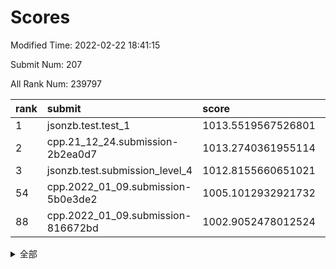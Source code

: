 # Scores

Modified Time: 2022-02-22 18:41:15

Submit Num: 207

All Rank Num: 239797

| rank |               submit               |       score        |       sigma        | pk_num |
| :--- | :--------------------------------- | :----------------- | :----------------- | :----- |
| 1    | jsonzb.test.test_1                 | 1013.5519567526801 | 0.8316811564331876 | 4633   |
| 2    | cpp.21_12_24.submission-2b2ea0d7   | 1013.2740361955114 | 0.8010117845773961 | 4628   |
| 3    | jsonzb.test.submission_level_4     | 1012.8155660651021 | 0.8138428174060978 | 4634   |
| 54   | cpp.2022_01_09.submission-5b0e3de2 | 1005.1012932921732 | 0.7241227370528387 | 4634   |
| 88   | cpp.2022_01_09.submission-816672bd | 1002.9052478012524 | 0.7125129658653147 | 4635   |


<details>
<summary>全部</summary>

| rank |                 submit                 |       score        |       sigma        | pk_num |
| :--- | :------------------------------------- | :----------------- | :----------------- | :----- |
| 1    | jsonzb.test.test_1                     | 1013.5519567526801 | 0.8316811564331876 | 4633   |
| 2    | cpp.21_12_24.submission-2b2ea0d7       | 1013.2740361955114 | 0.8010117845773961 | 4628   |
| 3    | jsonzb.test.submission_level_4         | 1012.8155660651021 | 0.8138428174060978 | 4634   |
| 4    | gobigger.level_3.submission_level_3_20 | 1011.8988515926139 | 0.7658072619924051 | 4638   |
| 5    | gobigger.level_3.submission_level_3_34 | 1011.4293737488098 | 0.782409487360986  | 4635   |
| 6    | gobigger.level_3.submission_level_3_48 | 1011.1485705602825 | 0.7725087972520864 | 4631   |
| 7    | gobigger.level_3.submission_level_3_32 | 1011.0087642899132 | 0.7868703267545949 | 4630   |
| 8    | gobigger.level_3.submission_level_3_11 | 1010.9904407968893 | 0.7600561455695959 | 4634   |
| 9    | gobigger.level_3.submission_level_3_24 | 1010.8411091064636 | 0.7756948157722356 | 4635   |
| 10   | gobigger.level_3.submission_level_3_30 | 1010.74674972947   | 0.7794297204236297 | 4630   |
| 11   | gobigger.level_3.submission_level_3_8  | 1010.6838442216487 | 0.8081503763690292 | 4635   |
| 12   | gobigger.level_3.submission_level_3_9  | 1010.6643520173857 | 0.7870261198615685 | 4632   |
| 13   | gobigger.level_3.submission_level_3_7  | 1010.5209927093745 | 0.7617045508467386 | 4635   |
| 14   | gobigger.level_3.submission_level_3_37 | 1010.3440437128872 | 0.7455974513801766 | 4630   |
| 15   | gobigger.level_3.submission_level_3_6  | 1010.2668873066995 | 0.7730618635311073 | 4631   |
| 16   | gobigger.level_3.submission_level_3_16 | 1010.2019605197179 | 0.759713466790515  | 4638   |
| 17   | gobigger.level_3.submission_level_3_17 | 1010.1793804986893 | 0.8086606510159932 | 4637   |
| 18   | gobigger.level_3.submission_level_3_18 | 1010.1737389710124 | 0.7522964589221136 | 4632   |
| 19   | gobigger.level_3.submission_level_3_2  | 1010.1392606944949 | 0.7614459927263653 | 4635   |
| 20   | gobigger.level_3.submission_level_3_35 | 1010.1307716011005 | 0.7724984266545085 | 4634   |
| 21   | gobigger.level_3.submission_level_3_4  | 1009.9759238471526 | 0.7634354073941626 | 4634   |
| 22   | gobigger.level_3.submission_level_3_49 | 1009.9621116068205 | 0.7586237796529727 | 4633   |
| 23   | gobigger.level_3.submission_level_3_5  | 1009.9244528126011 | 0.739716608110931  | 4629   |
| 24   | gobigger.level_3.submission_level_3_21 | 1009.8737935942285 | 0.7457189647565378 | 4633   |
| 25   | gobigger.level_3.submission_level_3_42 | 1009.8618437085127 | 0.7636855654743422 | 4630   |
| 26   | gobigger.level_3.submission_level_3_26 | 1009.8361318535682 | 0.7609215241939634 | 4637   |
| 27   | gobigger.level_3.submission_level_3_31 | 1009.7995948546081 | 0.7514257866477628 | 4639   |
| 28   | gobigger.level_3.submission_level_3_3  | 1009.7914282741235 | 0.769374431732759  | 4632   |
| 29   | gobigger.level_3.submission_level_3_14 | 1009.7722426280062 | 0.7395061909199562 | 4630   |
| 30   | gobigger.level_3.submission_level_3_41 | 1009.7699007748076 | 0.7307860223150708 | 4631   |
| 31   | gobigger.level_3.submission_level_3_33 | 1009.7287574018175 | 0.7620656757321211 | 4639   |
| 32   | gobigger.level_3.submission_level_3_28 | 1009.7258424043441 | 0.7694741752966423 | 4639   |
| 33   | gobigger.level_3.submission_level_3_10 | 1009.722267797577  | 0.7380396077626455 | 4631   |
| 34   | gobigger.level_3.submission_level_3_44 | 1009.6642142517387 | 0.7339351103715674 | 4632   |
| 35   | gobigger.level_3.submission_level_3_43 | 1009.6171566576515 | 0.7651556216619674 | 4635   |
| 36   | gobigger.level_3.submission_level_3_23 | 1009.5727575676169 | 0.7668601991737805 | 4632   |
| 37   | gobigger.level_3.submission_level_3_15 | 1009.5588410854108 | 0.7466244167924966 | 4634   |
| 38   | gobigger.level_3.submission_level_3_27 | 1009.4956901143214 | 0.733531722868433  | 4635   |
| 39   | gobigger.level_3.submission_level_3_47 | 1009.4786394648166 | 0.7843997670130862 | 4641   |
| 40   | gobigger.level_3.submission_level_3_46 | 1009.4713020073223 | 0.7375342599239915 | 4639   |
| 41   | gobigger.level_3.submission_level_3_38 | 1009.4712883286574 | 0.7501612080065049 | 4631   |
| 42   | gobigger.level_3.submission_level_3_19 | 1009.3862944990215 | 0.7564182443982864 | 4635   |
| 43   | gobigger.level_3.submission_level_3_25 | 1009.3854663182274 | 0.732140308221179  | 4632   |
| 44   | gobigger.level_3.submission_level_3_1  | 1009.3619733032358 | 0.7713496261580562 | 4628   |
| 45   | gobigger.level_3.submission_level_3_36 | 1009.2737797669198 | 0.7664032075825143 | 4633   |
| 46   | gobigger.level_3.submission_level_3_45 | 1009.2540482120261 | 0.7564518253460116 | 4630   |
| 47   | gobigger.level_3.submission_level_3_29 | 1009.2208155126372 | 0.767954920283114  | 4636   |
| 48   | gobigger.level_3.submission_level_3_13 | 1009.188128596925  | 0.7506872119176338 | 4633   |
| 49   | gobigger.level_3.submission_level_3_22 | 1008.9113048349569 | 0.7486980765602396 | 4637   |
| 50   | gobigger.level_3.submission_level_3_40 | 1008.7929530724281 | 0.7396285153768712 | 4637   |
| 51   | gobigger.level_3.submission_level_3_12 | 1008.7272812430137 | 0.7614123475613964 | 4637   |
| 52   | gobigger.level_3.submission_level_3_39 | 1008.689855194203  | 0.7463345506797123 | 4634   |
| 53   | gobigger.level_3.submission_level_3_0  | 1008.1964076457084 | 0.745646639062488  | 4638   |
| 54   | cpp.2022_01_09.submission-5b0e3de2     | 1005.1012932921732 | 0.7241227370528387 | 4634   |
| 55   | gobigger.level_1.submission_level_1_48 | 1004.9984180487107 | 0.7095245146219155 | 4640   |
| 56   | gobigger.level_1.submission_level_1_27 | 1004.8521604271898 | 0.7143789201903585 | 4633   |
| 57   | gobigger.level_1.submission_level_1_17 | 1004.5176256143857 | 0.7206445778441795 | 4629   |
| 58   | gobigger.level_1.submission_level_1_31 | 1004.4770757804282 | 0.7250270117157289 | 4632   |
| 59   | gobigger.level_1.submission_level_1_2  | 1004.1330977652672 | 0.706491371266494  | 4634   |
| 60   | gobigger.level_1.submission_level_1_28 | 1004.1087000040982 | 0.7060492142996179 | 4639   |
| 61   | gobigger.level_1.submission_level_1_44 | 1004.0926939059394 | 0.7195389075483186 | 4633   |
| 62   | gobigger.level_1.submission_level_1_14 | 1004.0841859586687 | 0.7257470789056758 | 4635   |
| 63   | gobigger.level_1.submission_level_1_15 | 1004.0543581704912 | 0.6979770956113246 | 4634   |
| 64   | gobigger.level_1.submission_level_1_13 | 1003.9186546509245 | 0.7114167386357698 | 4633   |
| 65   | gobigger.level_1.submission_level_1_0  | 1003.8986510603941 | 0.7040337321148071 | 4638   |
| 66   | gobigger.level_1.submission_level_1_16 | 1003.8763335159554 | 0.7257329573061387 | 4634   |
| 67   | gobigger.level_1.submission_level_1_38 | 1003.8054352032071 | 0.717036234981065  | 4636   |
| 68   | gobigger.level_1.submission_level_1_49 | 1003.7307374287818 | 0.7147034235986878 | 4636   |
| 69   | gobigger.level_1.submission_level_1_1  | 1003.7155792537446 | 0.7309592213734056 | 4637   |
| 70   | gobigger.level_1.submission_level_1_12 | 1003.6701645426141 | 0.7044833676573711 | 4641   |
| 71   | gobigger.level_1.submission_level_1_24 | 1003.622591585594  | 0.7270720705798328 | 4635   |
| 72   | gobigger.level_1.submission_level_1_34 | 1003.4793875987853 | 0.7137343703695377 | 4632   |
| 73   | gobigger.level_1.submission_level_1_25 | 1003.4461670016188 | 0.7069330109157304 | 4631   |
| 74   | gobigger.level_1.submission_level_1_30 | 1003.4355663940247 | 0.7210514339717587 | 4630   |
| 75   | gobigger.level_1.submission_level_1_8  | 1003.4050919143227 | 0.7151868590201355 | 4633   |
| 76   | gobigger.level_1.submission_level_1_41 | 1003.3082894682699 | 0.7036627275111453 | 4635   |
| 77   | gobigger.level_1.submission_level_1_21 | 1003.278708515549  | 0.7130193805898328 | 4632   |
| 78   | gobigger.level_1.submission_level_1_3  | 1003.2647700901953 | 0.7197172089560563 | 4637   |
| 79   | gobigger.level_1.submission_level_1_33 | 1003.2276739065018 | 0.7095009365429158 | 4633   |
| 80   | gobigger.level_1.submission_level_1_7  | 1003.2009807083512 | 0.7112926213960848 | 4633   |
| 81   | gobigger.level_1.submission_level_1_19 | 1003.1512373861152 | 0.7128453686293336 | 4628   |
| 82   | gobigger.level_1.submission_level_1_36 | 1003.1499078218803 | 0.7292140896194786 | 4633   |
| 83   | gobigger.level_1.submission_level_1_43 | 1003.1357958427284 | 0.7228726410339693 | 4635   |
| 84   | gobigger.level_1.submission_level_1_46 | 1003.0490903314331 | 0.7181433368248323 | 4635   |
| 85   | gobigger.level_1.submission_level_1_9  | 1003.0441230903057 | 0.7253473838767517 | 4630   |
| 86   | gobigger.level_1.submission_level_1_11 | 1003.0117969464211 | 0.7245559324859099 | 4633   |
| 87   | gobigger.level_1.submission_level_1_40 | 1002.9443871383021 | 0.7107317751561467 | 4633   |
| 88   | cpp.2022_01_09.submission-816672bd     | 1002.9052478012524 | 0.7125129658653147 | 4635   |
| 89   | gobigger.level_1.submission_level_1_32 | 1002.8571107840424 | 0.7091517801655177 | 4631   |
| 90   | gobigger.level_1.submission_level_1_37 | 1002.8486319832458 | 0.7107594158577163 | 4631   |
| 91   | gobigger.level_1.submission_level_1_5  | 1002.818901375358  | 0.7141514517089205 | 4638   |
| 92   | gobigger.level_1.submission_level_1_26 | 1002.7810855983257 | 0.7061007676917815 | 4634   |
| 93   | gobigger.level_1.submission_level_1_23 | 1002.7493944441215 | 0.7096987401090934 | 4629   |
| 94   | gobigger.level_1.submission_level_1_47 | 1002.7303553253693 | 0.7123574443551611 | 4635   |
| 95   | gobigger.level_1.submission_level_1_29 | 1002.671945341494  | 0.7011103727556189 | 4633   |
| 96   | gobigger.level_1.submission_level_1_35 | 1002.5602587083771 | 0.7120576495946843 | 4633   |
| 97   | gobigger.level_1.submission_level_1_4  | 1002.4796183475266 | 0.7160284639790027 | 4632   |
| 98   | gobigger.level_1.submission_level_1_42 | 1002.4046007301397 | 0.7189117401079018 | 4636   |
| 99   | gobigger.level_1.submission_level_1_39 | 1002.3910659653026 | 0.7111684705434577 | 4634   |
| 100  | gobigger.level_1.submission_level_1_18 | 1002.3708988919603 | 0.7103110074210628 | 4634   |
| 101  | gobigger.level_1.submission_level_1_22 | 1002.3158806093817 | 0.7077945905682057 | 4633   |
| 102  | gobigger.level_1.submission_level_1_10 | 1002.272078828565  | 0.7175594417549509 | 4633   |
| 103  | gobigger.level_1.submission_level_1_20 | 1002.2661015522091 | 0.7143246553239513 | 4639   |
| 104  | gobigger.level_1.submission_level_1_6  | 1002.1768160943462 | 0.7093736373518545 | 4639   |
| 105  | gobigger.level_1.submission_level_1_45 | 1001.6167733285639 | 0.7050804308134677 | 4633   |
| 106  | gobigger.random.submission_random_9    | 997.8605882756282  | 0.698597932247922  | 4635   |
| 107  | gobigger.random.submission_random_3    | 997.8603277850324  | 0.7076984609294715 | 4635   |
| 108  | gobigger.random.submission_random_27   | 997.4928529627537  | 0.7170697807771066 | 4636   |
| 109  | gobigger.random.submission_random_14   | 996.913937594597   | 0.6992708847893789 | 4635   |
| 110  | gobigger.random.submission_random_22   | 996.8727883941194  | 0.7074754430272147 | 4634   |
| 111  | gobigger.random.submission_random_47   | 996.7759846471841  | 0.7060130844100296 | 4632   |
| 112  | gobigger.random.submission_random_41   | 996.6593626501483  | 0.7064599207057535 | 4633   |
| 113  | gobigger.random.submission_random_2    | 996.654153003067   | 0.7156725146199162 | 4634   |
| 114  | gobigger.random.submission_random_5    | 996.6134121195622  | 0.6984128568246185 | 4634   |
| 115  | gobigger.random.submission_random_18   | 996.6042201687861  | 0.6991598800702066 | 4634   |
| 116  | gobigger.random.submission_random_17   | 996.5187274978316  | 0.709143955626418  | 4634   |
| 117  | gobigger.random.submission_random_42   | 996.4778553230916  | 0.719832832501898  | 4627   |
| 118  | gobigger.random.submission_random_7    | 996.4272499718488  | 0.7139710300159857 | 4629   |
| 119  | gobigger.random.submission_random_1    | 996.4064019393863  | 0.7095189086701622 | 4634   |
| 120  | gobigger.random.submission_random_11   | 996.3958875112858  | 0.7248021063402084 | 4628   |
| 121  | gobigger.random.submission_random_6    | 996.2646415729939  | 0.7189403553216712 | 4632   |
| 122  | gobigger.random.submission_random_40   | 996.2220469731941  | 0.713287659145011  | 4634   |
| 123  | gobigger.random.submission_random_12   | 996.2186859350517  | 0.7183010448270273 | 4640   |
| 124  | gobigger.random.submission_random_39   | 996.2103995414691  | 0.7184584572732609 | 4632   |
| 125  | gobigger.random.submission_random_24   | 996.2033407675134  | 0.7120036229109058 | 4637   |
| 126  | gobigger.random.submission_random_33   | 996.1859495295126  | 0.7066734916594349 | 4633   |
| 127  | gobigger.random.submission_random_44   | 996.1358760337018  | 0.7248729429314718 | 4629   |
| 128  | gobigger.random.submission_random_8    | 996.0864682269349  | 0.714379743350599  | 4635   |
| 129  | gobigger.random.submission_random_30   | 996.0690552869602  | 0.7186764140618764 | 4634   |
| 130  | gobigger.random.submission_random_35   | 996.0576951404493  | 0.7072512842745635 | 4636   |
| 131  | gobigger.random.submission_random_38   | 996.0196567055975  | 0.7165105807740508 | 4632   |
| 132  | gobigger.random.submission_random_46   | 996.0140564004599  | 0.7027417456932731 | 4631   |
| 133  | gobigger.random.submission_random_16   | 995.9939859705177  | 0.7224134065710344 | 4636   |
| 134  | gobigger.random.submission_random_48   | 995.9645494538539  | 0.7074474340006826 | 4634   |
| 135  | gobigger.random.submission_random_23   | 995.9516973076608  | 0.7153347592577632 | 4642   |
| 136  | gobigger.random.submission_random_31   | 995.8514679287624  | 0.7133165235345785 | 4633   |
| 137  | gobigger.random.submission_random_15   | 995.7808898843159  | 0.7070894720730891 | 4634   |
| 138  | gobigger.random.submission_random_36   | 995.7073633607771  | 0.7092097188648522 | 4627   |
| 139  | gobigger.random.submission_random_32   | 995.6140293909317  | 0.7075020088547511 | 4633   |
| 140  | gobigger.random.submission_random_10   | 995.5964270851937  | 0.7078939632146175 | 4636   |
| 141  | gobigger.random.submission_random_43   | 995.5869072878539  | 0.7046611395418438 | 4631   |
| 142  | gobigger.random.submission_random_34   | 995.5624812497073  | 0.7090148613247683 | 4630   |
| 143  | gobigger.random.submission_random_29   | 995.5326352456225  | 0.7091054835927304 | 4635   |
| 144  | gobigger.random.submission_random_49   | 995.5131284120444  | 0.6983742510043509 | 4636   |
| 145  | gobigger.random.submission_random_19   | 995.4958196034181  | 0.7121538753329836 | 4633   |
| 146  | gobigger.random.submission_random_0    | 995.4329576618962  | 0.7095798907135258 | 4633   |
| 147  | gobigger.random.submission_random_4    | 995.3889607615523  | 0.7039683057979971 | 4633   |
| 148  | gobigger.random.submission_random_37   | 995.180902891233   | 0.704384301011038  | 4634   |
| 149  | gobigger.random.submission_random_45   | 994.8994327775505  | 0.697017740019385  | 4631   |
| 150  | gobigger.random.submission_random_20   | 994.8638784279362  | 0.718465824014445  | 4635   |
| 151  | gobigger.random.submission_random_28   | 994.808578055573   | 0.7180184358958697 | 4636   |
| 152  | gobigger.random.submission_random_21   | 994.7736594881807  | 0.7123367338042516 | 4631   |
| 153  | gobigger.random.submission_random_13   | 994.2391505902409  | 0.7060096828208441 | 4637   |
| 154  | gobigger.random.submission_random_25   | 994.2338538993205  | 0.7167128829880871 | 4633   |
| 155  | gobigger.random.submission_random_26   | 994.1766829009338  | 0.7192970815925485 | 4633   |
| 156  | gobigger.level_2.submission_level_2_1  | 994.0238371534492  | 0.7241923078386457 | 4638   |
| 157  | gobigger.level_2.submission_level_2_34 | 993.545675782835   | 0.7257610975872747 | 4632   |
| 158  | gobigger.level_2.submission_level_2_36 | 993.3657106625349  | 0.7346473327816796 | 4631   |
| 159  | gobigger.level_2.submission_level_2_4  | 993.3246872102328  | 0.7328264457591883 | 4634   |
| 160  | gobigger.level_2.submission_level_2_31 | 993.3028352605878  | 0.7409549765573468 | 4629   |
| 161  | gobigger.level_2.submission_level_2_48 | 993.2186296051534  | 0.747403535041216  | 4637   |
| 162  | gobigger.level_2.submission_level_2_23 | 993.2056458318193  | 0.742431739796702  | 4633   |
| 163  | gobigger.level_2.submission_level_2_0  | 993.1847205386889  | 0.7289125887547059 | 4634   |
| 164  | gobigger.level_2.submission_level_2_39 | 993.0290831207528  | 0.743327343546429  | 4629   |
| 165  | gobigger.level_2.submission_level_2_33 | 993.0031703018185  | 0.7395400384290747 | 4638   |
| 166  | gobigger.level_2.submission_level_2_3  | 992.987772077716   | 0.7427815005325475 | 4637   |
| 167  | gobigger.level_2.submission_level_2_10 | 992.979673809981   | 0.7186263059309987 | 4633   |
| 168  | gobigger.level_2.submission_level_2_14 | 992.848090330922   | 0.7657572943778713 | 4635   |
| 169  | gobigger.level_2.submission_level_2_32 | 992.7817484638919  | 0.7306451210365761 | 4633   |
| 170  | gobigger.level_2.submission_level_2_6  | 992.6968109978758  | 0.7339782994118889 | 4637   |
| 171  | gobigger.level_2.submission_level_2_29 | 992.6181434439562  | 0.7470124507901221 | 4633   |
| 172  | gobigger.level_2.submission_level_2_15 | 992.5712216406852  | 0.7566362750660163 | 4632   |
| 173  | gobigger.level_2.submission_level_2_8  | 992.4757433368106  | 0.7331038960313186 | 4635   |
| 174  | gobigger.level_2.submission_level_2_2  | 992.4754406649831  | 0.7307494307487125 | 4636   |
| 175  | gobigger.level_2.submission_level_2_21 | 992.4391477816714  | 0.7576574617881585 | 4637   |
| 176  | gobigger.level_2.submission_level_2_22 | 992.4307790625111  | 0.7464669091986091 | 4630   |
| 177  | gobigger.level_2.submission_level_2_19 | 992.4166607529357  | 0.7451463530510822 | 4639   |
| 178  | gobigger.level_2.submission_level_2_20 | 992.3978193419941  | 0.7486671613435288 | 4636   |
| 179  | gobigger.level_2.submission_level_2_25 | 992.3358801345295  | 0.7294564600382056 | 4637   |
| 180  | gobigger.level_2.submission_level_2_13 | 992.3258766167984  | 0.7434485843521438 | 4636   |
| 181  | gobigger.level_2.submission_level_2_43 | 992.1352158394631  | 0.7347624123557743 | 4629   |
| 182  | gobigger.level_2.submission_level_2_30 | 992.0809827046819  | 0.7479730732930077 | 4636   |
| 183  | gobigger.level_2.submission_level_2_24 | 992.0205478499937  | 0.7563436299437658 | 4634   |
| 184  | gobigger.level_2.submission_level_2_47 | 991.9892938691972  | 0.7549919880471792 | 4637   |
| 185  | gobigger.level_2.submission_level_2_28 | 991.9536102038717  | 0.7454292980733895 | 4634   |
| 186  | gobigger.level_2.submission_level_2_18 | 991.9361230306913  | 0.7364765728087831 | 4634   |
| 187  | gobigger.level_2.submission_level_2_49 | 991.8642522315249  | 0.7518293317140822 | 4635   |
| 188  | gobigger.level_2.submission_level_2_40 | 991.8553675306365  | 0.7539651811539679 | 4634   |
| 189  | gobigger.level_2.submission_level_2_17 | 991.8157650810169  | 0.7579929662082253 | 4630   |
| 190  | gobigger.level_2.submission_level_2_5  | 991.7320986295214  | 0.7556589865465333 | 4635   |
| 191  | gobigger.level_2.submission_level_2_26 | 991.6946582779037  | 0.7459490301488955 | 4629   |
| 192  | gobigger.level_2.submission_level_2_11 | 991.6681518141113  | 0.7534405259777478 | 4632   |
| 193  | gobigger.level_2.submission_level_2_7  | 991.6342264202931  | 0.7479317516045779 | 4635   |
| 194  | gobigger.level_2.submission_level_2_41 | 991.5242255511555  | 0.7434138907543308 | 4630   |
| 195  | gobigger.level_2.submission_level_2_35 | 991.5156844910957  | 0.7420914622055815 | 4635   |
| 196  | gobigger.level_2.submission_level_2_38 | 991.356189061247   | 0.7530416875588031 | 4636   |
| 197  | gobigger.level_2.submission_level_2_9  | 991.3558465966572  | 0.7463199225655545 | 4634   |
| 198  | gobigger.level_2.submission_level_2_37 | 991.035446916285   | 0.7332908612974377 | 4632   |
| 199  | gobigger.level_2.submission_level_2_16 | 991.0171194619276  | 0.7455123253006464 | 4632   |
| 200  | gobigger.level_2.submission_level_2_45 | 990.9090713759517  | 0.7552546116635497 | 4633   |
| 201  | gobigger.level_2.submission_level_2_42 | 990.8504037576259  | 0.7389395539726673 | 4628   |
| 202  | gobigger.level_2.submission_level_2_27 | 990.7632814586294  | 0.7807383459286502 | 4638   |
| 203  | gobigger.level_2.submission_level_2_12 | 990.7365237307647  | 0.7373906299991846 | 4633   |
| 204  | gobigger.level_2.submission_level_2_46 | 990.6646566597324  | 0.7809231354142485 | 4639   |
| 205  | gobigger.level_2.submission_level_2_44 | 990.6288238763772  | 0.7533492606906051 | 4627   |
| 206  | gobigger.none.submission_none_0        | 979.0934586469472  | 1.192549589013869  | 4629   |
| 207  | gobigger.none.submission_none_1        | 976.5438254377484  | 1.4326752312989253 | 4634   |

</details>